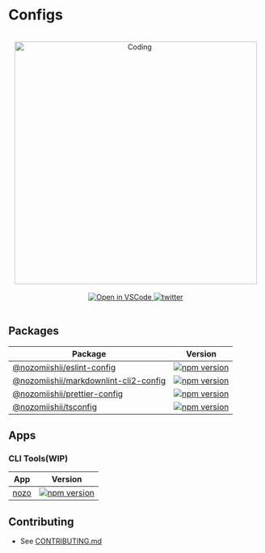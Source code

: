 # Configs

<!-- Main Image -->
<br>
<div align="center">
  <img src="https://media.giphy.com/media/3o7bujyYv1d9ZVD3z2/giphy.gif" alt="Coding" width="480" />
</div>
<br>

<!-- shields -->
<div align="center">
  <a target="_blank" href="https://open.vscode.dev/nozomiishii/configs">
    <img alt="Open in VSCode" src="https://img.shields.io/static/v1?logo=visualstudiocode&label=&message=Open%20in%20VSCode&labelColor=2c2c32&color=007acc&logoColor=007acc">
  </a>
  <a target="_blank" href="https://twitter.com/nozomiishii_dev">
    <img alt="twitter" src="https://img.shields.io/twitter/follow/nozomiishii_dev?style=social&label=Follow">
  </a>
</div>
<br>

## Packages

| Package | Version |
| ------- | ------- |
| [@nozomiishii/eslint-config](./packages/eslint-config) | [![npm version](https://badge.fury.io/js/@nozomiishii%2Feslint-config.svg)](https://badge.fury.io/js/@nozomiishii%2Feslint-config) |
| [@nozomiishii/markdownlint-cli2-config](./packages/markdownlint-cli2-config) | [![npm version](https://badge.fury.io/js/@nozomiishii%2Fmarkdownlint-cli2-config.svg)](https://badge.fury.io/js/@nozomiishii%2Fmarkdownlint-cli2-config) |
| [@nozomiishii/prettier-config](./packages/prettier-config) | [![npm version](https://badge.fury.io/js/@nozomiishii%2Fprettier-config.svg)](https://badge.fury.io/js/@nozomiishii%2Fprettier-config) |
| [@nozomiishii/tsconfig](./packages/tsconfig)| [![npm version](https://badge.fury.io/js/@nozomiishii%2Ftsconfig.svg)](https://badge.fury.io/js/@nozomiishii%2Ftsconfig) |

## Apps

### CLI Tools(WIP)

| App                 | Version                                                                            |
| ------------------- | ---------------------------------------------------------------------------------- |
| [nozo](./apps/nozo) | [![npm version](https://badge.fury.io/js/nozo.svg)](https://badge.fury.io/js/nozo) |

## Contributing

- See [CONTRIBUTING.md](CONTRIBUTING.md)
